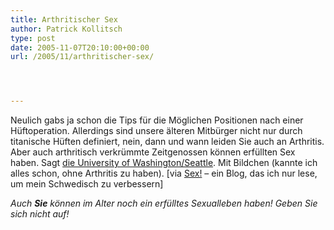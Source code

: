 ```yaml
---
title: Arthritischer Sex
author: Patrick Kollitsch
type: post
date: 2005-11-07T20:10:00+00:00
url: /2005/11/arthritischer-sex/




---
```

Neulich gabs ja schon die Tips f&uuml;r die M&ouml;glichen Positionen nach einer H&uuml;ftoperation. Allerdings sind unsere &auml;lteren Mitb&uuml;rger nicht nur durch titanische H&uuml;ften definiert, nein, dann und wann leiden Sie auch an Arthritis. Aber auch arthritisch verkr&uuml;mmte Zeitgenossen k&ouml;nnen erf&uuml;llten Sex haben. Sagt [die University of Washington/Seattle][1]. Mit Bildchen (kannte ich alles schon, ohne Arthritis zu haben). [via [Sex!][2] &#8211; ein Blog, das ich nur lese, um mein Schwedisch zu verbessern]

_Auch **Sie** k&ouml;nnen im Alter noch ein erf&uuml;lltes Sexualleben haben! Geben Sie sich nicht auf!_

 [1]: http://www.orthop.washington.edu/uw/livingwith/tabID__3376/ItemID__99/PageID__152/Articles/Default.aspx
 [2]: http://sexornot.blogspot.com/2005/11/ledvnlig-sex.html
